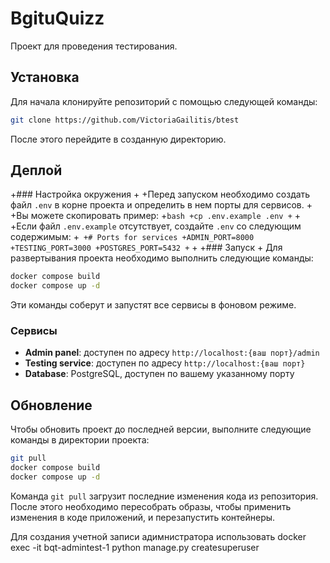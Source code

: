 # BgituQuizz

Проект для проведения тестирования.

## Установка

Для начала клонируйте репозиторий с помощью следующей команды:

```bash
git clone https://github.com/VictoriaGailitis/btest
```

После этого перейдите в созданную директорию.

## Деплой

+### Настройка окружения
+
+Перед запуском необходимо создать файл `.env` в корне проекта и определить в нем порты для сервисов.
+
+Вы можете скопировать пример:
+```bash
+cp .env.example .env
+```
+
+Если файл `.env.example` отсутствует, создайте `.env` со следующим содержимым:
+```
+# Ports for services
+ADMIN_PORT=8000
+TESTING_PORT=3000
+POSTGRES_PORT=5432
+```
+
+### Запуск
+
Для развертывания проекта необходимо выполнить следующие команды:

```bash
docker compose build
docker compose up -d
```

Эти команды соберут и запустят все сервисы в фоновом режиме.

### Сервисы

- **Admin panel**: доступен по адресу `http://localhost:{ваш порт}/admin`
- **Testing service**: доступен по адресу `http://localhost:{ваш порт}`
- **Database**: PostgreSQL, доступен по вашему указанному порту

## Обновление

Чтобы обновить проект до последней версии, выполните следующие команды в директории проекта:

```bash
git pull
docker compose build
docker compose up -d
```

Команда `git pull` загрузит последние изменения кода из репозитория. После этого необходимо пересобрать образы, чтобы применить изменения в коде приложений, и перезапустить контейнеры.

Для создания учетной записи адимнистратора использовать 
docker exec -it bqt-admintest-1 python manage.py createsuperuser
